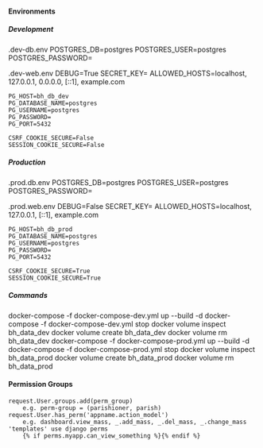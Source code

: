 
#### Environments

##### Development
  .dev-db.env
    POSTGRES_DB=postgres
    POSTGRES_USER=postgres
    POSTGRES_PASSWORD=

  .dev-web.env
    DEBUG=True
    SECRET_KEY=
    ALLOWED_HOSTS=localhost, 127.0.0.1, 0.0.0.0, [::1], example.com

    PG_HOST=bh_db_dev
    PG_DATABASE_NAME=postgres
    PG_USERNAME=postgres
    PG_PASSWORD=
    PG_PORT=5432

    CSRF_COOKIE_SECURE=False
    SESSION_COOKIE_SECURE=False

##### Production
  .prod.db.env
    POSTGRES_DB=postgres
    POSTGRES_USER=postgres
    POSTGRES_PASSWORD=

  .prod.web.env
    DEBUG=False
    SECRET_KEY=
    ALLOWED_HOSTS=localhost, 127.0.0.1, [::1], example.com

    PG_HOST=bh_db_prod
    PG_DATABASE_NAME=postgres
    PG_USERNAME=postgres
    PG_PASSWORD=
    PG_PORT=5432

    CSRF_COOKIE_SECURE=True
    SESSION_COOKIE_SECURE=True

##### Commands
  docker-compose -f docker-compose-dev.yml up --build -d
  docker-compose -f docker-compose-dev.yml stop
  docker volume inspect bh_data_dev
  docker volume create bh_data_dev
  docker volume rm bh_data_dev
  docker-compose -f docker-compose-prod.yml up --build -d
  docker-compose -f docker-compose-prod.yml stop
  docker volume inspect bh_data_prod
  docker volume create bh_data_prod
  docker volume rm bh_data_prod

#### Permission Groups
    request.User.groups.add(perm_group)
        e.g. perm-group = (parishioner, parish)
    request.User.has_perm('appname.action_model')
        e.g. dashboard.view_mass, _.add_mass, _.del_mass, _.change_mass
    'templates' use django perms
        {% if perms.myapp.can_view_something %}{% endif %}
